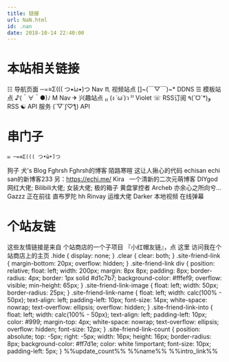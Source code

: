 ```yaml
---
title: 链接
url: NaN.html
id: .nan
date: 2018-10-14 22:40:00
---
```


本站相关链接
======

☷ 导航页面 ─=≡Σ((( つ•̀ω•́)つ Nav ♏ 视频站点 \[\]~(￣▽￣)~* DDNS ☰ 模板站点 ♪(＾∀＾●)ﾉ M Nav ✈ 兴趣站点 ₍₍ (ง ˙ω˙)ว ⁾⁾ Violet ☏ RSS订阅 ٩(ˊᗜˋ*)و RSS ☯ API 服务 (´▽`ʃ♡ƪ) API

串门子
===

    ✉ ─=≡Σ((( つ•̀ω•́)つ
    

狗子 犬's Blog Fghrsh Fghrsh的博客 陌路寒暄 这让人揪心的代码 echisan echi san的新博客233 另：https://echi.me/ Kira   一个清新的二次元萌博客 DIYgod 网红大佬; Bilibili大佬; 女装大佬; 极的箱子 黄盘掌控者 Archeb 亦余心之所向兮... Gazzz 正在前往 直布罗陀 hh Rinvay 运维大佬 Darker 本地视频 在线弹幕

个站友链
====

这些友情链接是来自 个站商店的一个子项目 『小红帽友链』，点 这里 访问我在个站商店上的主页 .hide { display: none; } .clear { clear: both; } .site-friend-link { margin-bottom: 20px; overflow: hidden; } .site-friend-link div { position: relative; float: left; width: 200px; margin: 8px 8px; padding: 8px; border-radius: 4px; border: 1px solid #d1c7b7; background-color: #fffef9; overflow: visible; min-height: 65px; } .site-friend-link-image { float: left; width: 50px; border-radius: 25px; } .site-friend-link-name { float: left; width: calc(100% - 50px); text-align: left; padding-left: 10px; font-size: 14px; white-space: nowrap; text-overflow: ellipsis; overflow: hidden; } .site-friend-link-into { float: left; width: calc(100% - 50px); text-align: left; padding-left: 10px; color: #999; margin-top: 4px; white-space: nowrap; text-overflow: ellipsis; overflow: hidden; font-size: 12px; } .site-friend-link-count { position: absolute; top: -5px; right: -5px; width: 16px; height: 16px; border-radius: 8px; background-color: #ff7d1e; color: white !important; font-size: 10px; padding-left: 5px; } %%update\_count%% %%name%% %%intro\_link%%